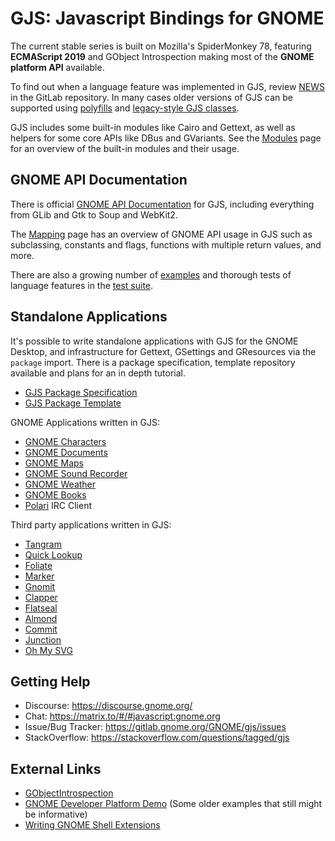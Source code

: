 # GJS: Javascript Bindings for GNOME

The current stable series is built on Mozilla's SpiderMonkey 78,
featuring **ECMAScript 2019** and GObject Introspection making most of
the **GNOME platform API** available.

To find out when a language feature was implemented in GJS, review [NEWS][gjs-news] in the GitLab repository. In many cases older versions of GJS can be supported using [polyfills][mdn-polyfills] and [legacy-style GJS classes](Modules.md#lang).

GJS includes some built-in modules like Cairo and Gettext, as well as helpers for some core APIs like DBus and GVariants. See the [Modules](Modules.md) page for an overview of the built-in modules and their usage.

[gjs-news]: https://gitlab.gnome.org/GNOME/gjs/raw/HEAD/NEWS
[mdn-polyfills]: https://developer.mozilla.org/docs/Glossary/Polyfill

## GNOME API Documentation

There is official [GNOME API Documentation][gjs-docs] for GJS, including
everything from GLib and Gtk to Soup and WebKit2.

The [Mapping](Mapping.md) page has an overview of GNOME API usage in GJS such as subclassing, constants and flags, functions with multiple return values, and more.

There are also a growing number of [examples][gjs-examples] and thorough tests of language features in the [test suite][gjs-tests].

[gjs-docs]: https://gjs-docs.gnome.org/
[gjs-examples]: https://gitlab.gnome.org/GNOME/gjs/tree/HEAD/examples
[gjs-tests]: https://gitlab.gnome.org/GNOME/gjs/blob/HEAD/installed-tests/js

## Standalone Applications

It's possible to write standalone applications with GJS for the GNOME Desktop, and infrastructure for Gettext, GSettings and GResources via the `package` import. There is a package specification, template repository available and plans for an in depth tutorial.

* [GJS Package Specification](https://wiki.gnome.org/Projects/Gjs/Package/Specification.md)
* [GJS Package Template](https://github.com/gcampax/gtk-js-app)

GNOME Applications written in GJS:

* [GNOME Characters](https://gitlab.gnome.org/GNOME/gnome-characters)
* [GNOME Documents](https://gitlab.gnome.org/GNOME/gnome-documents)
* [GNOME Maps](https://gitlab.gnome.org/GNOME/gnome-maps)
* [GNOME Sound Recorder](https://gitlab.gnome.org/GNOME/gnome-sound-recorder)
* [GNOME Weather](https://gitlab.gnome.org/GNOME/gnome-weather)
* [GNOME Books](https://gitlab.gnome.org/GNOME/gnome-books)
* [Polari](https://gitlab.gnome.org/GNOME/polari) IRC Client

Third party applications written in GJS:

* [Tangram](https://github.com/sonnyp/Tangram)
* [Quick Lookup](https://github.com/johnfactotum/quick-lookup)
* [Foliate](https://github.com/johnfactotum/foliate)
* [Marker](https://github.com/fabiocolacio/Marker)
* [Gnomit](https://github.com/small-tech/gnomit)
* [Clapper](https://github.com/Rafostar/clapper/)
* [Flatseal](https://github.com/tchx84/Flatseal)
* [Almond](https://github.com/stanford-oval/almond-gnome/)
* [Commit](https://github.com/sonnyp/commit/)
* [Junction](https://github.com/sonnyp/Junction)
* [Oh My SVG](https://github.com/sonnyp/OhMySVG)

## Getting Help

* Discourse: https://discourse.gnome.org/
* Chat: https://matrix.to/#/#javascript:gnome.org
* Issue/Bug Tracker: https://gitlab.gnome.org/GNOME/gjs/issues
* StackOverflow: https://stackoverflow.com/questions/tagged/gjs

## External Links

* [GObjectIntrospection](https://wiki.gnome.org/action/show/Projects/GObjectIntrospection)
* [GNOME Developer Platform Demo](https://developer.gnome.org/gnome-devel-demos/stable/js.html) (Some older examples that still might be informative)
* [Writing GNOME Shell Extensions](https://wiki.gnome.org/Projects/GNOMEShell/Extensions/Writing)

